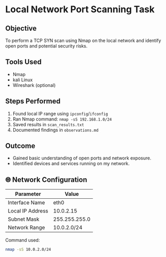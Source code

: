 # Local Network Port Scanning Task

## Objective
To perform a TCP SYN scan using Nmap on the local network and identify open ports and potential security risks.

## Tools Used
- Nmap
- kali Linux
- Wireshark (optional)

## Steps Performed
1. Found local IP range using `ipconfig`/`ifconfig`
2. Ran Nmap command: `nmap -sS 192.168.1.0/24`
3. Saved results in `scan_results.txt`
4. Documented findings in `observations.md`

## Outcome
- Gained basic understanding of open ports and network exposure.
- Identified devices and services running on my network.

## 🌐 Network Configuration

| Parameter          | Value          |
|--------------------|----------------|
| Interface Name     | eth0           |
| Local IP Address   | 10.0.2.15      |
| Subnet Mask        | 255.255.255.0  |
| Network Range      | 10.0.2.0/24    |

Command used:
```bash
nmap -sS 10.0.2.0/24
